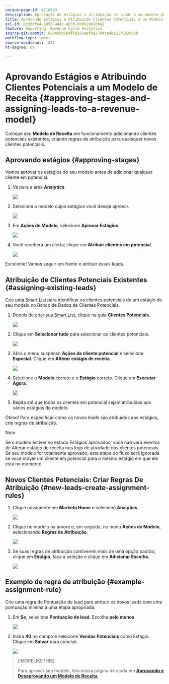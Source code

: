 ```yaml
---
unique-page-id: 4718683
description: Aprovação de estágios e atribuição de leads a um modelo de receita - Documentação do Marketo - Documentação do produto
title: Aprovando Estágios e Atribuindo Clientes Potenciais a um Modelo de Receita
exl-id: 0c93dfe4-8950-444c-a65b-080620816ba2
feature: Reporting, Revenue Cycle Analytics
source-git-commit: d20a9bb584f69282eefae3704ce4be2179b29d0b
workflow-type: tm+mt
source-wordcount: '342'
ht-degree: 0%

---
```


# Aprovando Estágios e Atribuindo Clientes Potenciais a um Modelo de Receita {#approving-stages-and-assigning-leads-to-a-revenue-model}

Coloque seu **Modelo de Receita** em funcionamento adicionando clientes potenciais existentes, criando regras de atribuição para quaisquer novos clientes potenciais.

## Aprovando estágios {#approving-stages}

Vamos aprovar os estágios do seu modelo antes de adicionar qualquer cliente em potencial.

1. Vá para a área **Analytics**.

   ![](assets/image2015-4-28-17-3a8-3a8.png)

1. Selecione o modelo cujos estágios você deseja aprovar.

   ![](assets/image2015-4-28-17-3a10-3a3.png)

1. Em **Ações de Modelo**, selecione **Aprovar Estágios**.

   ![](assets/image2015-4-28-17-3a12-3a37.png)

1. Você receberá um alerta; clique em **Atribuir clientes em potencial**.

   ![](assets/image2015-4-28-17-3a5-3a39.png)

Excelente! Vamos seguir em frente e atribuir esses leads.

## Atribuição de Clientes Potenciais Existentes {#assigning-existing-leads}

[Crie uma Smart List](/help/marketo/product-docs/core-marketo-concepts/smart-lists-and-static-lists/creating-a-smart-list/create-a-smart-list.md) para identificar os clientes potenciais de um estágio do seu modelo no Banco de Dados de Clientes Potenciais.

1. Depois de [criar sua Smart List](/help/marketo/product-docs/core-marketo-concepts/smart-lists-and-static-lists/creating-a-smart-list/create-a-smart-list.md), clique na guia **Clientes Potenciais**.

   ![](assets/image2015-4-29-11-3a37-3a30.png)

1. Clique em **Selecionar tudo** para selecionar os clientes potenciais.

   ![](assets/image2015-4-29-11-3a39-3a39.png)

1. Abra o menu suspenso **Ações de cliente potencial** e selecione **Especial**. Clique em **Alterar estágio de receita**.

   ![](assets/image2015-4-29-11-3a40-3a38.png)

1. Selecione o **Modelo** correto e o **Estágio** correto. Clique em **Executar Agora**.

   ![](assets/image2015-4-29-11-3a43-3a41.png)

1. Repita até que todos os clientes em potencial sejam atribuídos aos vários estágios do modelo.

Ótimo! Para especificar como os novos leads são atribuídos aos estágios, crie regras de atribuição.

>[!NOTE]
>
>Se o modelo estiver no estado Estágios aprovados, você não verá eventos de Alterar estágio de receita nos logs de atividade dos clientes potenciais. Se seu modelo for totalmente aprovado, esta etapa do fluxo será ignorada se você mover um cliente em potencial para o mesmo estágio em que ele está no momento.

## Novos Clientes Potenciais: Criar Regras De Atribuição  {#new-leads-create-assignment-rules}

1. Clique novamente em **Marketo Home** e selecione **Analytics**.

   ![](assets/image2015-4-28-17-3a8-3a8.png)

1. Clique no modelo na árvore e, em seguida, no menu **Ações de Modelo**, selecionando **Regras de Atribuição**.

   ![](assets/image2015-4-29-11-3a52-3a17.png)

1. Se suas regras de atribuição contiverem mais de uma opção padrão, clique em **Estágio**, faça a seleção e clique em **Adicionar Escolha**.

   ![](assets/image2015-4-29-12-3a5-3a46.png)

## Exemplo de regra de atribuição {#example-assignment-rule}

Crie uma regra de Pontuação de lead para atribuir os novos leads com uma pontuação mínima a uma etapa apropriada.

1. Em **Se**, selecione **Pontuação de lead**. Escolha **pelo menos**.

   ![](assets/image2015-4-29-13-3a27-3a8.png)

1. Insira **40** no campo e selecione **Vendas Potenciais** como Estágio. Clique em **Salvar** para concluir.

   ![](assets/image2015-4-29-14-3a4-3a23.png)

>[!MORELIKETHIS]
>
>Para aprovar seu modelo, leia nossa página de ajuda em **[Aprovando e Desaprovando um Modelo de Receita](/help/marketo/product-docs/reporting/revenue-cycle-analytics/revenue-cycle-models/approve-unapprove-a-revenue-model.md)**.
